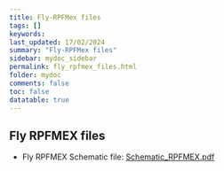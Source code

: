 ```yaml
---
title: Fly-RPFMex files
tags: []
keywords: 
last_updated: 17/02/2024
summary: "Fly-RPFMex files"
sidebar: mydoc_sidebar
permalink: fly_rpfmex_files.html
folder: mydoc
comments: false
toc: false
datatable: true
---
```

## Fly RPFMEX files

- Fly RPFMEX Schematic file: [Schematic_RPFMEX.pdf](https://github.com/Mellow-3D/Fly-RFPMEX/blob/main/Hardware/Schematic_RPFMEX.pdf)
